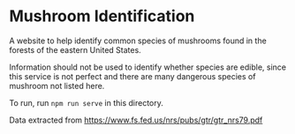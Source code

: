 Mushroom Identification
=======================

A website to help identify common species of mushrooms found in the forests of the eastern United States.

Information should not be used to identify whether species are edible, since this service is not perfect and there are many dangerous species of mushroom not listed here.

To run, run `npm run serve` in this directory.

Data extracted from https://www.fs.fed.us/nrs/pubs/gtr/gtr_nrs79.pdf
